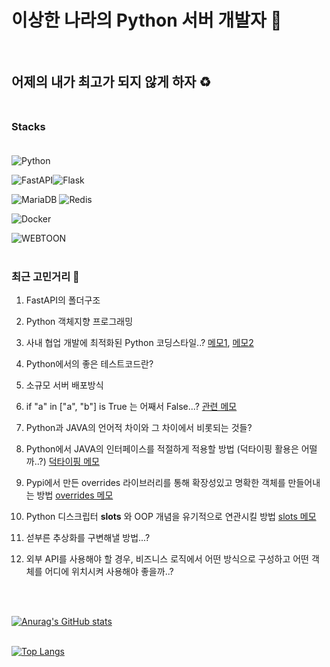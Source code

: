 # 이상한 나라의 Python 서버 개발자 :rabbit2: <br/><br/>

## 어제의 내가 최고가 되지 않게 하자 ♻️ <br/><br/>

### Stacks <br/><br/>




<!--
**PunRabbit/PunRabbit** is a ✨ _special_ ✨ repository because its `README.md` (this file) appears on your GitHub profile.

Here are some ideas to get you started:

- 🔭 I’m currently working on ...
- 🌱 I’m currently learning ...
- 👯 I’m looking to collaborate on ...
- 🤔 I’m looking for help with ...
- 💬 Ask me about ...
- 📫 How to reach me: ...
- 😄 Pronouns: ...
- ⚡ Fun fact: ...
-->

<img alt="Python" src ="https://img.shields.io/badge/Python-3776AB.svg?&style=for-the-badge&logo=Python&logoColor=white"/> 

<img alt="FastAPI" src ="https://img.shields.io/badge/FastAPI-009688.svg?&style=for-the-badge&logo=FastAPI&logoColor=white"/><img alt="Flask" src ="https://img.shields.io/badge/Flask-000000.svg?&style=for-the-badge&logo=Flask&logoColor=white"/> 

<img alt="MariaDB" src ="https://img.shields.io/badge/MariaDB-003545.svg?&style=for-the-badge&logo=MariaDB&logoColor=white"/> <img alt="Redis" src ="https://img.shields.io/badge/Redis-DC382D.svg?&style=for-the-badge&logo=Redis&logoColor=white"/>

<img alt="Docker" src ="https://img.shields.io/badge/Docker-2496ED.svg?&style=for-the-badge&logo=Docker&logoColor=white"/>

<img alt="WEBTOON" src ="https://img.shields.io/badge/WEBTOON-00D564.svg?&style=for-the-badge&logo=WEBTOON&logoColor=white"/> <br/><br/>

### 최근 고민거리 💭 

1. FastAPI의 폴더구조

2. Python 객체지향 프로그래밍

3. 사내 협업 개발에 최적화된 Python 코딩스타일..? [메모1](https://punrabbit.github.io/python-abstractclass/), [메모2](https://punrabbit.github.io/python-abstractclass-change/)

4. Python에서의 좋은 테스트코드란?

5. 소규모 서버 배포방식

6. if "a" in ["a", "b"] is True 는 어째서 False...?   [관련 메모](https://punrabbit.github.io/hello-everyone-happy/)

7. Python과 JAVA의 언어적 차이와 그 차이에서 비롯되는 것들? 

8. Python에서 JAVA의 인터페이스를 적절하게 적용할 방법 (덕타이핑 활용은 어떨까..?) [덕타이핑 메모](https://punrabbit.github.io/python-ducktyping/)

9. Pypi에서 만든 overrides 라이브러리를 통해 확장성있고 명확한 객체를 만들어내는 방법 [overrides 메모](https://punrabbit.github.io/python-overrides/)

10. Python 디스크립터 __slots__ 와 OOP 개념을 유기적으로 연관시킬 방법 [slots 메모](https://punrabbit.github.io/python-slots/)

11. 섣부른 추상화를 구변해낼 방법...?

12. 외부 API를 사용해야 할 경우, 비즈니스 로직에서 어떤 방식으로 구성하고 어떤 객체를 어디에 위치시켜 사용해야 좋을까..?

<br/><br/>

[![Anurag's GitHub stats](https://github-readme-stats.vercel.app/api?username=punrabbit&show_icons=true&theme=dark)](https://github.com/punrabbit/github-readme-stats) <br/><br/>

[![Top Langs](https://github-readme-stats.vercel.app/api/top-langs/?username=punrabbit)](https://github.com/punrabbit/github-readme-stats)
